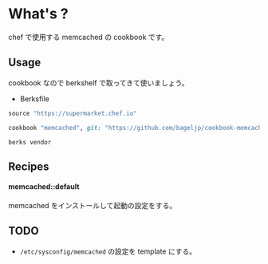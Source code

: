 What's ?
===============
chef で使用する memcached の cookbook です。

Usage
-----
cookbook なので berkshelf で取ってきて使いましょう。

* Berksfile
```ruby
source "https://supermarket.chef.io"

cookbook "memcached", git: "https://github.com/bageljp/cookbook-memcached.git"
```

```
berks vendor
```

Recipes
----------

#### memcached::default
memcached をインストールして起動の設定をする。

TODO
----------

* ``/etc/sysconfig/memcached`` の設定を template にする。

